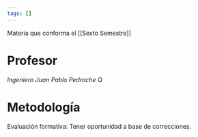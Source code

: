 ```yaml
---
tags: []
---
```

Materia que conforma el [[Sexto Semestre]]
# Profesor
*Ingeniero Juan Pablo Pedroche Q*
# Metodología
Evaluación formativa:  Tener oportunidad a base de correcciones.


